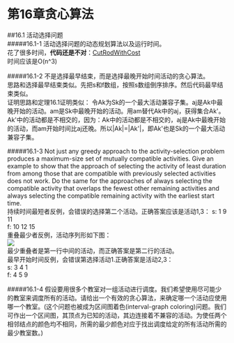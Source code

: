第16章贪心算法
=
##16.1 活动选择问题  
#####16.1-1 活动选择问题的动态规划算法以及运行时间。  
花了很多时间，__代码还是不对__：[CutRodWithCost](https://github.com/zhuxiuwei/CLRS/blob/master/src/chap16_GreedyAlgorithms/ActivitySelector.java#L37)  
时间应该是O(n^3)  

#####16.1-2 不是选择最早结束，而是选择最晚开始时间活动的贪心算法。  
思路和选择最早结束类似。先把s和f数组，按照s数组倒序排序。然后代码最早结束类似。  
证明思路和定理16.1证明类似： 令Ak为Sk的一个最大活动兼容子集。aj是Ak中最晚开始的活动。am是Sk中最晚开始的活动。用am替代Ak中的aj，获得集合Ak'。Ak'中的活动都是不相交的，因为：Ak中的活动都是不相交的，aj是Ak中最晚开始的活动，而am开始时间比aj还晚。所以|Ak|=|Ak'|，即Ak'也是Sk的一个最大活动兼容子集。  

#####16.1-3 Not just any greedy approach to the activity-selection problem produces a maximum-size set of mutually compatible activities. Give an example to show that
the approach of selecting the activity of least duration from among those that are compatible with previously selected activities does not work. Do the same for the approaches of always selecting the compatible activity that overlaps the fewest other remaining activities and always selecting the compatible remaining activity with the earliest start time.  
持续时间最短者反例，会错误的选择第二个活动。正确答案应该是活动1,3： 
s: 1  9 11  
f: 10 12 15  
重叠最少者反例，活动序列形如下图：  
![](https://github.com/zhuxiuwei/CLRS/blob/master/Images/16.1-3.png)  
最少重叠者是第一行中间的活动，而正确答案是第二行的活动。  
最早开始时间反例，会错误第选择活动1.正确答案是活动2,3：  
s: 3 4 1  
f: 4 5 9  

#####16.1-4 假设要用很多个教室对一组活动进行调度。我们希望使用尽可能少的教室来调度所有的活动。请给出一个有效的贪心算法，来确定哪一个活动应使用哪一个教室。(这个问题也被成为区间图着色(interval-graph coloring)问题。我们可作出一个区间图，其顶点为已知的活动，其边连接着不兼容的活动。为使任两个相邻结点的颜色均不相同，所需的最少颜色对应于找出调度给定的所有活动所需的最少教室数。)  

